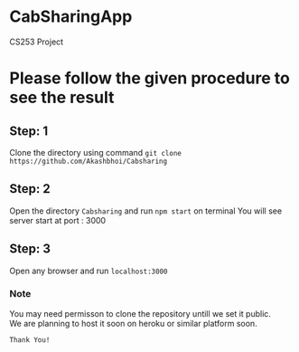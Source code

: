 # CabSharingApp
CS253 Project

# Please follow the given procedure to see the result
## Step: 1
  Clone the directory using command `git clone https://github.com/Akashbhoi/Cabsharing`
## Step: 2
  Open the directory `Cabsharing` and run `npm start` on terminal
  You will see server start at port : 3000
## Step: 3
   Open any browser and run `localhost:3000`

### Note
 You may need permisson to clone the repository untill we set it public.<br>
 We are planning to host it soon on heroku or similar platform soon.

`Thank You!`

